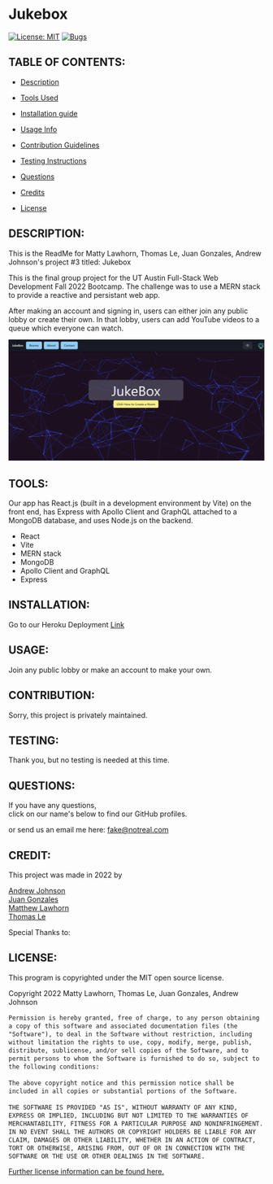 # Jukebox
  [![License: MIT](https://img.shields.io/badge/License-MIT-yellow.svg)](https://opensource.org/licenses/MIT)
  [![Bugs](https://img.shields.io/github/issues/Lawhornmatt/Jukebox-vite/bug.svg)](https://github.com/Lawhornmatt/Jukebox-vite/issues)

## TABLE OF CONTENTS:

* [Description](#description)

* [Tools Used](#tools)

* [Installation guide](#installation) 

* [Usage Info](#usage) 

* [Contribution Guidelines](#contribution) 

* [Testing Instructions](#testing) 

* [Questions](#questions)

* [Credits](#credit)

* [License](#license)

## DESCRIPTION:

This is the ReadMe for Matty Lawhorn, Thomas Le, Juan Gonzales, Andrew Johnson's project #3 titled: Jukebox   

This is the final group project for the UT Austin Full-Stack Web Development Fall 2022 Bootcamp. The challenge was to use a MERN stack to provide a reactive and persistant web app.  

After making an account and signing in, users can either join any public lobby or create their own. In that lobby, users can add YouTube videos to a queue which everyone can watch. 

<img src='./client/public/jbscrnsht.png' alt='A screenshot of Project3-Jukebox'/>

## TOOLS:

Our app has React.js (built in a development environment by Vite) on the front end, has Express with Apollo Client and GraphQL attached to a MongoDB database, and uses Node.js on the backend. 

* React
* Vite
* MERN stack
* MongoDB
* Apollo Client and GraphQL
* Express

## INSTALLATION:

Go to our Heroku Deployment [Link](https://jukebox-project3.herokuapp.com/)

## USAGE:

Join any public lobby or make an account to make your own.  

## CONTRIBUTION:

Sorry, this project is privately maintained.  

## TESTING:

Thank you, but no testing is needed at this time.  

## QUESTIONS:

If you have any questions,  
click on our name's below to find our GitHub profiles.  

or send us an email me here: fake@notreal.com  

## CREDIT:

This project was made in 2022 by  

  <a target="_blank" rel="noopener noreferrer" href="https://github.com/Chueg">Andrew Johnson</a>   
  <a target="_blank" rel="noopener noreferrer" href="https://github.com/JuaGon653">Juan Gonzales</a>   
  <a target="_blank" rel="noopener noreferrer" href="https://github.com/Lawhornmatt">Matthew Lawhorn</a>  
  <a target="_blank" rel="noopener noreferrer" href="https://github.com/Thomasple13">Thomas Le</a>   

Special Thanks to:  

## LICENSE:

This program is copyrighted under the MIT open source license.

Copyright 2022 Matty Lawhorn, Thomas Le, Juan Gonzales, Andrew Johnson

    Permission is hereby granted, free of charge, to any person obtaining a copy of this software and associated documentation files (the "Software"), to deal in the Software without restriction, including without limitation the rights to use, copy, modify, merge, publish, distribute, sublicense, and/or sell copies of the Software, and to permit persons to whom the Software is furnished to do so, subject to the following conditions:
    
    The above copyright notice and this permission notice shall be included in all copies or substantial portions of the Software.
    
    THE SOFTWARE IS PROVIDED "AS IS", WITHOUT WARRANTY OF ANY KIND, EXPRESS OR IMPLIED, INCLUDING BUT NOT LIMITED TO THE WARRANTIES OF MERCHANTABILITY, FITNESS FOR A PARTICULAR PURPOSE AND NONINFRINGEMENT. IN NO EVENT SHALL THE AUTHORS OR COPYRIGHT HOLDERS BE LIABLE FOR ANY CLAIM, DAMAGES OR OTHER LIABILITY, WHETHER IN AN ACTION OF CONTRACT, TORT OR OTHERWISE, ARISING FROM, OUT OF OR IN CONNECTION WITH THE SOFTWARE OR THE USE OR OTHER DEALINGS IN THE SOFTWARE.

[Further license information can be found here.](https://opensource.org/licenses/MIT)

